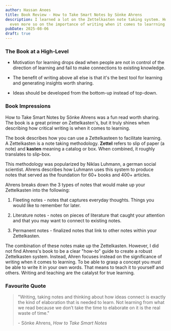 ```yaml
---
author: Hassan Anees
title: Book Review - How to Take Smart Notes by Sönke Ahrens
description: I learned a lot on the Zettelkasten note taking system. However,
  even more so on the importance of writing when it comes to learrning.
pubDate: 2025-08-06
draft: true
---
```

### The Book at a High-Level

*   Motivation for learning drops dead when people are not in control of the direction of learning and fail to make connections to existing knowledge.
    
*   The benefit of writing above all else is that it's the best tool for learning and generating insights worth sharing.
    
*   Ideas should be developed from the bottom-up instead of top-down.
    

### Book Impressions

How to Take Smart Notes by Sönke Ahrens was a fun read worth sharing. The book is a great primer on Zettelkasten's, but it truly shines when describing how critical writing is when it comes to learning.

The book describes how you can use a Zettelkasteen to facilitate learning. A Zettelkasten is a note taking methodology. **Zettel** refers to slip of paper (a note) and **kasten** meaning a catalog or box. When combined, it roughly translates to slip-box.

This methodology was popularized by Niklas Luhmann, a german social scientist. Ahrens describes how Luhmann uses this system to produce notes that served as the foundation for 60+ books and 400+ articles.

Ahrens breaks down the 3 types of notes that would make up your Zettelkasten into the following:

1.  Fleeting notes - notes that captures everyday thoughts. Things you would like to remember for later.
    
2.  Literature notes - notes on pieces of literature that caught your attention and that you may want to connect to existing notes.
    
3.  Permanent notes - finalized notes that link to other notes within your Zettelkasten.
    

The combination of these notes make up the Zettelkasten. However, I did not find Ahrens's book to be a clear "how-to" guide to create a robust Zettelkasten system. Instead, Ahren focuses instead on the significance of writing when it comes to learning. To be able to grasp a concept you must be able to write it in your own words. That means to teach it to yourself and others. Writing and teaching are the catalyst for true learning.

### Favourite Quote

> "Writing, taking notes and thinking about how ideas connect is exactly the kind of elaboration that is needed to learn. Not learning from what we read because we don’t take the time to elaborate on it is the real waste of time."
> 
> \- Sönke Ahrens, _How to Take Smart Notes_